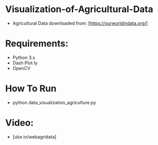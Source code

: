 # Visualization-of-Agricultural-Data

- Agricultural Data downloaded from:
  [https://ourworldindata.org/]

# Requirements:
 + Python 3.x
 + Dash Plot ly
 + OpenCV

# How To Run
 + python data_visualization_agriculture.py

# Video:
- [ulur.in/webagridata]

